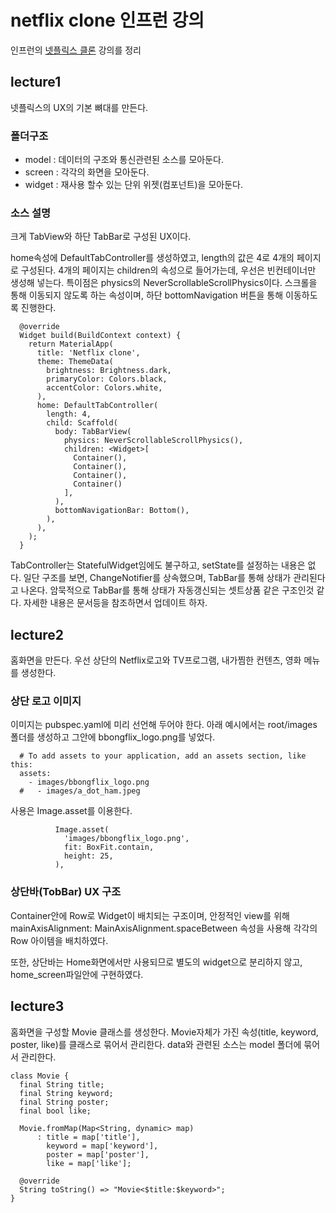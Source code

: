 # netflix clone 인프런 강의

인프런의 [넷플릭스 클론](https://www.inflearn.com/course/flutter-netflix-clone-app) 강의를 정리

## lecture1

넷플릭스의 UX의 기본 뼈대를 만든다.

### 폴더구조
* model : 데이터의 구조와 통신관련된 소스를 모아둔다.
* screen : 각각의 화면을 모아둔다.
* widget : 재사용 할수 있는 단위 위젯(컴포넌트)을 모아둔다.

### 소스 설명
크게 TabView와 하단 TabBar로 구성된 UX이다.

home속성에 DefaultTabController를 생성하였고,
length의 값은 4로 4개의 페이지로 구성된다.
4개의 페이지는 children의 속성으로 들어가는데, 우선은 빈컨테이너만 생성해 넣는다.
특이점은 physics의 NeverScrollableScrollPhysics이다.
스크롤을 통해 이동되지 않도록 하는 속성이며, 하단 bottomNavigation 버튼을 통해 이동하도록 진행한다.
```
  @override
  Widget build(BuildContext context) {
    return MaterialApp(
      title: 'Netflix clone',
      theme: ThemeData(
        brightness: Brightness.dark,
        primaryColor: Colors.black,
        accentColor: Colors.white,
      ),
      home: DefaultTabController(
        length: 4,
        child: Scaffold(
          body: TabBarView(
            physics: NeverScrollableScrollPhysics(),
            children: <Widget>[
              Container(),
              Container(),
              Container(),
              Container()
            ],
          ),
          bottomNavigationBar: Bottom(),
        ),
      ),
    );
  }
```

TabController는 StatefulWidget임에도 불구하고, setState를 설정하는 내용은 없다.
일단 구조를 보면, ChangeNotifier를 상속했으며, TabBar를 통해 상태가 관리된다고 나온다.
암묵적으로 TabBar를 통해 상태가 자동갱신되는 셋트상품 같은 구조인것 같다.
자세한 내용은 문서등을 참조하면서 업데이트 하자.



## lecture2

홈화면을 만든다.
우선 상단의 Netflix로고와 TV프로그램, 내가찜한 컨텐츠, 영화 메뉴를 생성한다.

### 상단 로고 이미지
이미지는 pubspec.yaml에 미리 선언해 두어야 한다.
아래 예시에서는 root/images 폴더를 생성하고 그안에 bbongflix_logo.png를 넣었다.
```
  # To add assets to your application, add an assets section, like this:
  assets:
    - images/bbongflix_logo.png
  #   - images/a_dot_ham.jpeg
```
사용은 Image.asset를 이용한다.
```
          Image.asset(
            'images/bbongflix_logo.png',
            fit: BoxFit.contain,
            height: 25,
          ),
```

### 상단바(TobBar) UX 구조
Container안에 Row로 Widget이 배치되는 구조이며, 안정적인 view를 위해 mainAxisAlignment: MainAxisAlignment.spaceBetween 속성을 사용해 각각의 Row 아이템을 배치하였다.

또한, 상단바는 Home화면에서만 사용되므로 별도의 widget으로 분리하지 않고, home_screen파일안에 구현하였다.


## lecture3

홈화면을 구성할 Movie 클래스를 생성한다.
Movie자체가 가진 속성(title, keyword, poster, like)를 클래스로 묶어서 관리한다.
data와 관련된 소스는 model 폴더에 묶어서 관리한다.
```
class Movie {
  final String title;
  final String keyword;
  final String poster;
  final bool like;

  Movie.fromMap(Map<String, dynamic> map)
      : title = map['title'],
        keyword = map['keyword'],
        poster = map['poster'],
        like = map['like'];

  @override
  String toString() => "Movie<$title:$keyword>";
}
```